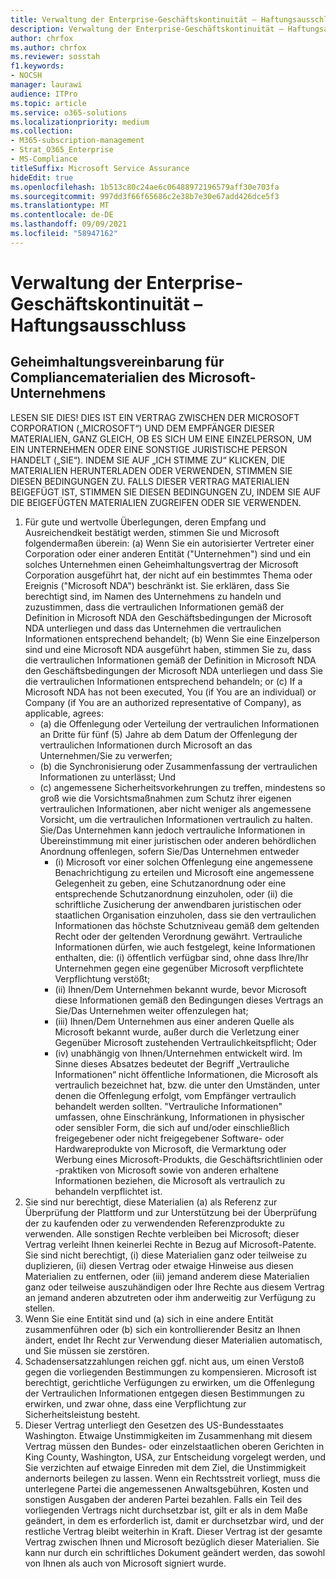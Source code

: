 ```yaml
---
title: Verwaltung der Enterprise-Geschäftskontinuität – Haftungsausschluss
description: Verwaltung der Enterprise-Geschäftskontinuität – Haftungsausschluss
author: chrfox
ms.author: chrfox
ms.reviewer: sosstah
f1.keywords:
- NOCSH
manager: laurawi
audience: ITPro
ms.topic: article
ms.service: o365-solutions
ms.localizationpriority: medium
ms.collection:
- M365-subscription-management
- Strat_O365_Enterprise
- MS-Compliance
titleSuffix: Microsoft Service Assurance
hideEdit: true
ms.openlocfilehash: 1b513c80c24ae6c06488972196579aff30e703fa
ms.sourcegitcommit: 997dd3f66f65686c2e38b7e30e67add426dce5f3
ms.translationtype: MT
ms.contentlocale: de-DE
ms.lasthandoff: 09/09/2021
ms.locfileid: "58947162"
---
```

# <a name="enterprise-business-continuity-management-legal-disclaimer"></a>Verwaltung der Enterprise-Geschäftskontinuität – Haftungsausschluss

## <a name="microsoft-corporation-non-disclosure-agreement-for-compliance-materials"></a>Geheimhaltungsvereinbarung für Compliancematerialien des Microsoft-Unternehmens

LESEN SIE DIES! DIES IST EIN VERTRAG ZWISCHEN DER MICROSOFT CORPORATION („MICROSOFT“) UND DEM EMPFÄNGER DIESER MATERIALIEN, GANZ GLEICH, OB ES SICH UM EINE EINZELPERSON, UM EIN UNTERNEHMEN ODER EINE SONSTIGE JURISTISCHE PERSON HANDELT („SIE“). INDEM SIE AUF „ICH STIMME ZU“ KLICKEN, DIE MATERIALIEN HERUNTERLADEN ODER VERWENDEN, STIMMEN SIE DIESEN BEDINGUNGEN ZU. FALLS DIESER VERTRAG MATERIALIEN BEIGEFÜGT IST, STIMMEN SIE DIESEN BEDINGUNGEN ZU, INDEM SIE AUF DIE BEIGEFÜGTEN MATERIALIEN ZUGREIFEN ODER SIE VERWENDEN.

1. Für gute und wertvolle Überlegungen, deren Empfang und Ausreichendkeit bestätigt werden, stimmen Sie und Microsoft folgendermaßen überein: (a) Wenn Sie ein autorisierter Vertreter einer Corporation oder einer anderen Entität ("Unternehmen") sind und ein solches Unternehmen einen Geheimhaltungsvertrag der Microsoft Corporation ausgeführt hat, der nicht auf ein bestimmtes Thema oder Ereignis ("Microsoft NDA") beschränkt ist.  Sie erklären, dass Sie berechtigt sind, im Namen des Unternehmens zu handeln und zuzustimmen, dass die vertraulichen Informationen gemäß der Definition in Microsoft NDA den Geschäftsbedingungen der Microsoft NDA unterliegen und dass das Unternehmen die vertraulichen Informationen entsprechend behandelt; (b) Wenn Sie eine Einzelperson sind und eine Microsoft NDA ausgeführt haben, stimmen Sie zu, dass die vertraulichen Informationen gemäß der Definition in Microsoft NDA den Geschäftsbedingungen der Microsoft NDA unterliegen und dass Sie die vertraulichen Informationen entsprechend behandeln; or (c) If a Microsoft NDA has not been executed, You (if You are an individual) or Company (if You are an authorized representative of Company), as applicable, agrees: 
    - (a) die Offenlegung oder Verteilung der vertraulichen Informationen an Dritte für fünf (5) Jahre ab dem Datum der Offenlegung der vertraulichen Informationen durch Microsoft an das Unternehmen/Sie zu verwerfen; 
    - (b) die Synchronisierung oder Zusammenfassung der vertraulichen Informationen zu unterlässt; Und 
    - (c) angemessene Sicherheitsvorkehrungen zu treffen, mindestens so groß wie die Vorsichtsmaßnahmen zum Schutz ihrer eigenen vertraulichen Informationen, aber nicht weniger als angemessene Vorsicht, um die vertraulichen Informationen vertraulich zu halten. Sie/Das Unternehmen kann jedoch vertrauliche Informationen in Übereinstimmung mit einer juristischen oder anderen behördlichen Anordnung offenlegen, sofern Sie/Das Unternehmen entweder 
        - (i) Microsoft vor einer solchen Offenlegung eine angemessene Benachrichtigung zu erteilen und Microsoft eine angemessene Gelegenheit zu geben, eine Schutzanordnung oder eine entsprechende Schutzanordnung einzuholen, oder (ii) die schriftliche Zusicherung der anwendbaren juristischen oder staatlichen Organisation einzuholen, dass sie den vertraulichen Informationen das höchste Schutzniveau gemäß dem geltenden Recht oder der geltenden Verordnung gewährt. Vertrauliche Informationen dürfen, wie auch festgelegt, keine Informationen enthalten, die: (i) öffentlich verfügbar sind, ohne dass Ihre/Ihr Unternehmen gegen eine gegenüber Microsoft verpflichtete Verpflichtung verstößt; 
        - (ii) Ihnen/Dem Unternehmen bekannt wurde, bevor Microsoft diese Informationen gemäß den Bedingungen dieses Vertrags an Sie/Das Unternehmen weiter offenzulegen hat;
        - (iii) Ihnen/Dem Unternehmen aus einer anderen Quelle als Microsoft bekannt wurde, außer durch die Verletzung einer Gegenüber Microsoft zustehenden Vertraulichkeitspflicht; Oder
        - (iv) unabhängig von Ihnen/Unternehmen entwickelt wird. Im Sinne dieses Absatzes bedeutet der Begriff „Vertrauliche Informationen“ nicht öffentliche Informationen, die Microsoft als vertraulich bezeichnet hat, bzw. die unter den Umständen, unter denen die Offenlegung erfolgt, vom Empfänger vertraulich behandelt werden sollten. "Vertrauliche Informationen" umfassen, ohne Einschränkung, Informationen in physischer oder sensibler Form, die sich auf und/oder einschließlich freigegebener oder nicht freigegebener Software- oder Hardwareprodukte von Microsoft, die Vermarktung oder Werbung eines Microsoft-Produkts, die Geschäftsrichtlinien oder -praktiken von Microsoft sowie von anderen erhaltene Informationen beziehen, die Microsoft als vertraulich zu behandeln verpflichtet ist.
2. Sie sind nur berechtigt, diese Materialien (a) als Referenz zur Überprüfung der Plattform und zur Unterstützung bei der Überprüfung der zu kaufenden oder zu verwendenden Referenzprodukte zu verwenden. Alle sonstigen Rechte verbleiben bei Microsoft; dieser Vertrag verleiht Ihnen keinerlei Rechte in Bezug auf Microsoft-Patente. Sie sind nicht berechtigt, (i) diese Materialien ganz oder teilweise zu duplizieren, (ii) diesen Vertrag oder etwaige Hinweise aus diesen Materialien zu entfernen, oder (iii) jemand anderem diese Materialien ganz oder teilweise auszuhändigen oder Ihre Rechte aus diesem Vertrag an jemand anderen abzutreten oder ihm anderweitig zur Verfügung zu stellen. 
3. Wenn Sie eine Entität sind und (a) sich in eine andere Entität zusammenführen oder (b) sich ein kontrollierender Besitz an Ihnen ändert, endet Ihr Recht zur Verwendung dieser Materialien automatisch, und Sie müssen sie zerstören. 
4. Schadensersatzzahlungen reichen ggf. nicht aus, um einen Verstoß gegen die vorliegenden Bestimmungen zu kompensieren.  Microsoft ist berechtigt, gerichtliche Verfügungen zu erwirken, um die Offenlegung der Vertraulichen Informationen entgegen diesen Bestimmungen zu erwirken, und zwar ohne, dass eine Verpflichtung zur Sicherheitsleistung besteht.  
5. Dieser Vertrag unterliegt den Gesetzen des US-Bundesstaates Washington. Etwaige Unstimmigkeiten im Zusammenhang mit diesem Vertrag müssen den Bundes- oder einzelstaatlichen oberen Gerichten in King County, Washington, USA, zur Entscheidung vorgelegt werden, und Sie  verzichten auf etwaige Einreden mit dem Ziel,  die Unstimmigkeit andernorts beilegen zu lassen. Wenn ein Rechtsstreit vorliegt, muss die unterlegene Partei die angemessenen Anwaltsgebühren, Kosten und sonstigen Ausgaben der anderen Partei bezahlen. Falls ein Teil des vorliegenden Vertrags nicht durchsetzbar ist, gilt er als in dem Maße geändert, in dem es erforderlich ist, damit er durchsetzbar wird, und der restliche Vertrag bleibt weiterhin in Kraft. Dieser Vertrag ist der gesamte Vertrag zwischen Ihnen und Microsoft bezüglich dieser Materialien. Sie kann nur durch ein schriftliches Dokument geändert werden, das sowohl von Ihnen als auch von Microsoft signiert wurde.
